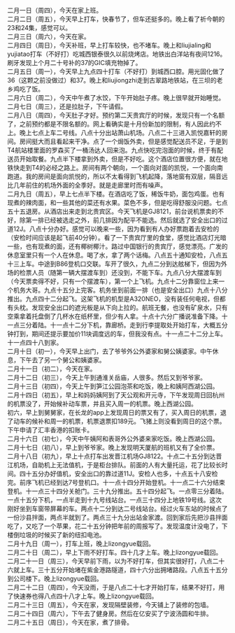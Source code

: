 二月一日（周四），今天在家上班。</br>
二月二日（周五），今天早上打车，快春节了，但车还挺多的。晚上看了祈今朝的23和24集，感觉可以。</br>
二月三日（周六），今天在家。</br> 
二月四日（周日），今天补班，早上打车较快，也不堵车。晚上和liujialing和yujiatao打车（不好打）吃城西银泰很久以前烧烤店。地铁出白洋站有夜间1216。刷牙发现上个月二十号补的37的GIC填充物掉了。</br> 
二月五日（周一），今天早上九点四十打车（不好打）到城西口腔。用光固化做了36（这颗之前没做过）和37。晚上和liujiongzhi走到古翠路地铁站，在三坝的老乡鸡吃了饭。</br> 
二月六日（周二），今天中午煮了水饺，下午开始肚子疼。晚上很早就开始睡觉。</br> 
二月七日（周三），还是拉肚子，下午请假。</br> 
二月八日（周四），今天肚子才好。预约第二天贵宾厅的时候，发现只有一个名额了，之前预约都是不限名额的。网上看确实是十月份新加的限制，有人因此约不上。晚上七点上车二号线。八点十分出站萧山机场。八点二十三进入凯悦嘉轩的房间。房间挺大而且看起来干净。点了一个焗饭外卖，但是感觉配送员不足，于是到T4航站楼里面的罗森买了一桶汤达人回来泡。九点快吃完泡面的时候，终于有配送员开始取餐。九点半下楼拿到外卖，但是不好吃。这个酒店位置很方便，就在地铁快走到T4的必经之路上。房间有两个朝向，一个面向对面的凯悦，一个面向南跑道。我的房间是面向凯悦的，所以不太看得到飞机起降，落地窗有双层，隔音远比几年前住的机场外面的全季好。就是走廊里时而有噪声。</br> 
二月九日（周五），早上七点半下楼。在酒店吃了饭，稀饭牛奶，面包鸡蛋。也有现煮的辣肉面，和一些其他的菜还有水果。菜色不多，但是吃得舒服没问题。七点五十五退房。从酒店出来走到北贵宾区。今天飞机是GJ8121，前台说机票卖的不好，除第一排已经被选走之外，前几排因为配平不能选。然后就选了安全出口的过道12J。八点十分办好。感觉可以晚来一些，因为看到有人办好票跑着去安检的（安检时间应该是起飞前40分钟）。看了一下贵宾厅里的食堂，感觉比酒店灯光暗一些，也有现煮的面，还有椰树椰汁。路过中国银行的贵宾厅，感觉漂亮。广发的休息室里只有一个人在休息。喝了水，拿了两个话梅。八点五十通知安检，八点五十三上车。中途到B86登机口交联。车开了很久，九点二分到达舷梯下，但因为外场的检票人员（随第一辆大摆渡车到）还没到，不能下车。九点八分大摆渡车到（今天票卖得不好，只有一个摆渡车），第一个上飞机。九点十二分靠窗位上来一个机务大哥。九点十五分上完客。机务坐到前面一排（也是安全出口）九点十八分推出。九点四十二分起飞。这架飞机的机型是A320NEO，没有装任何电视，但都有头枕。发现安全出口的遮光板是从下向上拉的。航班无餐，也没有矿泉水，只有空乘拿着托盘倒了几杯水在纸杯里，但少有人拿。十点十六分广播说准备下降。十一点三分着陆。十一点十二分下机，靠廊桥。走到行李提取处开始打车，大概五分钟打到，期间还提示要加价11块调度远的车，但我没有点。十一点二十二分上车。十一点四十八到家。</br> 
二月十日（初一），今天早上出门，去了爷爷外公外婆家和舅公姨婆家。中午休息，下午去了另一个舅公和姨婆家。</br> 
二月十一日（初二），今天在家。</br> 
二月十二日（初三），今天上午到通淮关岳庙，人很多。然后又到爷爷家。</br> 
二月十三日（初四），今天上午到笋江公园泡茶和吃饭，晚上和姨阿西湖公园。</br> 
二月十四日（初五），早上和妈妈姨阿到了天公观和开元寺，下午发现周日回杭州的机票没了，开始候补动车票，并且买入周一的机票。晚上西湖公园。</br> 
初六，早上到舅舅家，在长龙的app上发现周日的票又有了，买入周日的机票，退了动车的候补和周一的机票，机票退票扣189元。飞猪上则没看到周日的这个票。下午申请了汇丰香港的扣账卡。</br> 
二月十六日（初七），今天中午姨阿和表哥外公外婆来家吃饭。晚上西湖公园。</br> 
二月十七日（初八），早上到爷爷家。晚上发现明天厦航的班机又有了全价票。</br> 
二月十八日（初九），早上十点打车出发晋江机场GJ8122。十点二十五分到达晋江机场，自助机上无法值机，于是柜台排队。前面的人有大量托运，花了比较长时间。四十五分办好值机，安全出口的靠过道11J。安检人也多，十点五十八安检完。前序飞机已经到达7号登机口。十一点十四分开始登机。十一点二十六分结束登机。十一点三十四分关舱门。三十九分推出。五十四分起飞。一点零三分着陆。一点十五分下机，一点半走到十九号线站台。一点三十四分上地铁19号线。这次刚好坐到车窗带屏幕的车。两点十二分到达二号线站台。经过火车东站的时候点了一份沙县拌面，两点半就到了。两点三十九分出站金家渡。回到家后先把沙县拌面吃了，又吃了一个苹果，花二十五分钟把年前的周报写了。发现温度计没电了，下楼倒垃圾的时候买了新的纽扣电池。</br> 
二月十九日（周一），打车上班，晚上lizongyue载回。</br> 
二月二十日（周二），早上下雨不好打车。四十几才上车。晚上lizongyue载回。</br> 
二月二十一日（周三），今天早前下雨，以为不好打车，但其实很好打，八点二十六就上车。三十五分开始堵在紫金港路隧道，四十六分出拥堵路段。八点五十五分到公司楼下。晚上lizongyue载回。</br> 
二月二十二日（周四），今天没雨，于是八点二十七才开始打车，结果不好打，用了快速券也得八点四十八才上车。晚上lizongyue载回。</br> 
二月二十三日（周五），今天在家，发现隔壁装修，今天铺上了装修的包墙。</br> 
二月二十四日（周六），下午去了健身房。然后在亿安买了宁波汤圆和牛排。</br> 
二月二十五日（周日），今天在家，煮了排骨。</br> 

